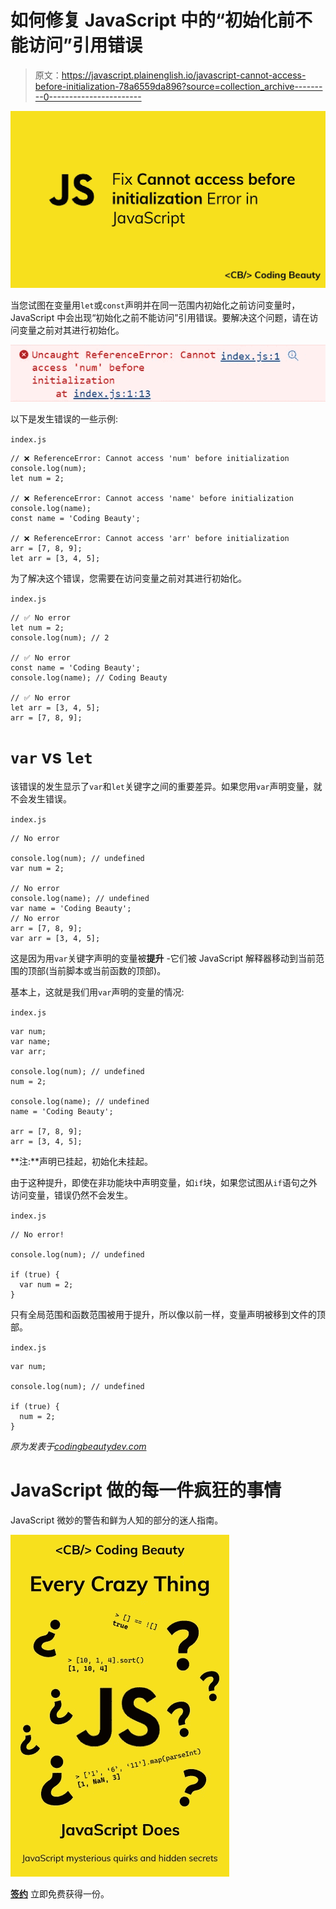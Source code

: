 # 如何修复 JavaScript 中的“初始化前不能访问”引用错误

> 原文：<https://javascript.plainenglish.io/javascript-cannot-access-before-initialization-78a6559da896?source=collection_archive---------0----------------------->

![](img/a2c779094cd30e5b945e28dc5d9495f3.png)

当您试图在变量用`let`或`const`声明并在同一范围内初始化之前访问变量时，JavaScript 中会出现“初始化之前不能访问”引用错误。要解决这个问题，请在访问变量之前对其进行初始化。

![](img/f178b0f385fadc8e6fd2cd22893a9157.png)

以下是发生错误的一些示例:

`index.js`

```
// ❌ ReferenceError: Cannot access 'num' before initialization
console.log(num);
let num = 2;

// ❌ ReferenceError: Cannot access 'name' before initialization
console.log(name);
const name = 'Coding Beauty';

// ❌ ReferenceError: Cannot access 'arr' before initialization
arr = [7, 8, 9];
let arr = [3, 4, 5];
```

为了解决这个错误，您需要在访问变量之前对其进行初始化。

`index.js`

```
// ✅ No error
let num = 2;
console.log(num); // 2

// ✅ No error
const name = 'Coding Beauty';
console.log(name); // Coding Beauty

// ✅ No error
let arr = [3, 4, 5];
arr = [7, 8, 9];
```

# `var` vs `let`

该错误的发生显示了`var`和`let`关键字之间的重要差异。如果您用`var`声明变量，就不会发生错误。

`index.js`

```
// No error

console.log(num); // undefined
var num = 2;

// No error
console.log(name); // undefined
var name = 'Coding Beauty';
// No error
arr = [7, 8, 9];
var arr = [3, 4, 5];
```

这是因为用`var`关键字声明的变量被**提升** -它们被 JavaScript 解释器移动到当前范围的顶部(当前脚本或当前函数的顶部)。

基本上，这就是我们用`var`声明的变量的情况:

`index.js`

```
var num;
var name;
var arr;

console.log(num); // undefined
num = 2;

console.log(name); // undefined
name = 'Coding Beauty';

arr = [7, 8, 9];
arr = [3, 4, 5];
```

**注:**声明已挂起，初始化未挂起。

由于这种提升，即使在非功能块中声明变量，如`if`块，如果您试图从`if`语句之外访问变量，错误仍然不会发生。

`index.js`

```
// No error!

console.log(num); // undefined

if (true) {
  var num = 2;
}
```

只有全局范围和函数范围被用于提升，所以像以前一样，变量声明被移到文件的顶部。

`index.js`

```
var num;

console.log(num); // undefined

if (true) {
  num = 2;
}
```

*原为发表于*[*codingbeautydev.com*](https://cbdev.link/5c5198)

# JavaScript 做的每一件疯狂的事情

JavaScript 微妙的警告和鲜为人知的部分的迷人指南。

![](img/143ee152ba78025ea8643ba5b9726a20.png)

[**签约**](https://cbdev.link/d3c4eb) 立即免费获得一份。